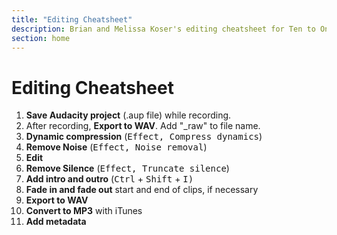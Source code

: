 ```yaml
---
title: "Editing Cheatsheet"
description: Brian and Melissa Koser's editing cheatsheet for Ten to One.
section: home
---
```


<h1>Editing Cheatsheet</h1>

<ol>
    <li><b>Save Audacity project</b> (.aup file) while recording.
    <li>After recording, <b>Export to WAV</b>. Add "_raw" to file name.
    <li><b>Dynamic compression</b> (<kbd><samp>Effect</samp>, <samp>Compress dynamics</samp></kbd>)
    <li><b>Remove Noise</b> (<kbd><samp>Effect</samp>, <samp>Noise removal</samp></kbd>)
    <li><b>Edit</b>
    <li><b>Remove Silence</b> (<kbd><samp>Effect</samp>, <samp>Truncate silence</samp></kbd>)
    <li><b>Add intro and outro</b> (<kbd><kdb>Ctrl</kbd> + <kbd>Shift</kbd> + <kbd>I</kbd><kbd>)
    <li><b>Fade in and fade out</b> start and end of clips, if necessary
    <li><b>Export to WAV</b>
    <li><b>Convert to MP3</b> with iTunes
    <li><b>Add metadata</b>
</ol>